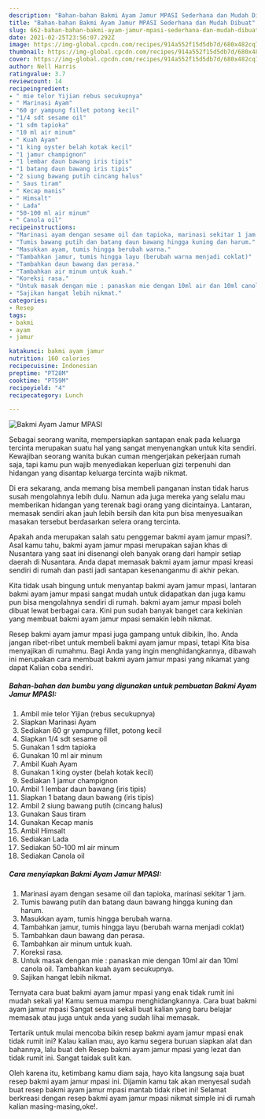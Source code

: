 ```yaml
---
description: "Bahan-bahan Bakmi Ayam Jamur MPASI Sederhana dan Mudah Dibuat"
title: "Bahan-bahan Bakmi Ayam Jamur MPASI Sederhana dan Mudah Dibuat"
slug: 662-bahan-bahan-bakmi-ayam-jamur-mpasi-sederhana-dan-mudah-dibuat
date: 2021-02-25T23:56:07.292Z
image: https://img-global.cpcdn.com/recipes/914a552f15d5db7d/680x482cq70/bakmi-ayam-jamur-mpasi-foto-resep-utama.jpg
thumbnail: https://img-global.cpcdn.com/recipes/914a552f15d5db7d/680x482cq70/bakmi-ayam-jamur-mpasi-foto-resep-utama.jpg
cover: https://img-global.cpcdn.com/recipes/914a552f15d5db7d/680x482cq70/bakmi-ayam-jamur-mpasi-foto-resep-utama.jpg
author: Nell Harris
ratingvalue: 3.7
reviewcount: 14
recipeingredient:
- " mie telor Yijian rebus secukupnya"
- " Marinasi Ayam"
- "60 gr yampung fillet potong kecil"
- "1/4 sdt sesame oil"
- "1 sdm tapioka"
- "10 ml air minum"
- " Kuah Ayam"
- "1 king oyster belah kotak kecil"
- "1 jamur champignon"
- "1 lembar daun bawang iris tipis"
- "1 batang daun bawang iris tipis"
- "2 siung bawang putih cincang halus"
- " Saus tiram"
- " Kecap manis"
- " Himsalt"
- " Lada"
- "50-100 ml air minum"
- " Canola oil"
recipeinstructions:
- "Marinasi ayam dengan sesame oil dan tapioka, marinasi sekitar 1 jam."
- "Tumis bawang putih dan batang daun bawang hingga kuning dan harum."
- "Masukkan ayam, tumis hingga berubah warna."
- "Tambahkan jamur, tumis hingga layu (berubah warna menjadi coklat)"
- "Tambahkan daun bawang dan perasa."
- "Tambahkan air minum untuk kuah."
- "Koreksi rasa."
- "Untuk masak dengan mie : panaskan mie dengan 10ml air dan 10ml canola oil. Tambahkan kuah ayam secukupnya."
- "Sajikan hangat lebih nikmat."
categories:
- Resep
tags:
- bakmi
- ayam
- jamur

katakunci: bakmi ayam jamur 
nutrition: 160 calories
recipecuisine: Indonesian
preptime: "PT28M"
cooktime: "PT59M"
recipeyield: "4"
recipecategory: Lunch

---
```



![Bakmi Ayam Jamur MPASI](https://img-global.cpcdn.com/recipes/914a552f15d5db7d/680x482cq70/bakmi-ayam-jamur-mpasi-foto-resep-utama.jpg)

Sebagai seorang wanita, mempersiapkan santapan enak pada keluarga tercinta merupakan suatu hal yang sangat menyenangkan untuk kita sendiri. Kewajiban seorang  wanita bukan cuman mengerjakan pekerjaan rumah saja, tapi kamu pun wajib menyediakan keperluan gizi terpenuhi dan hidangan yang disantap keluarga tercinta wajib nikmat.

Di era  sekarang, anda memang bisa membeli panganan instan tidak harus susah mengolahnya lebih dulu. Namun ada juga mereka yang selalu mau memberikan hidangan yang terenak bagi orang yang dicintainya. Lantaran, memasak sendiri akan jauh lebih bersih dan kita pun bisa menyesuaikan masakan tersebut berdasarkan selera orang tercinta. 



Apakah anda merupakan salah satu penggemar bakmi ayam jamur mpasi?. Asal kamu tahu, bakmi ayam jamur mpasi merupakan sajian khas di Nusantara yang saat ini disenangi oleh banyak orang dari hampir setiap daerah di Nusantara. Anda dapat memasak bakmi ayam jamur mpasi kreasi sendiri di rumah dan pasti jadi santapan kesenanganmu di akhir pekan.

Kita tidak usah bingung untuk menyantap bakmi ayam jamur mpasi, lantaran bakmi ayam jamur mpasi sangat mudah untuk didapatkan dan juga kamu pun bisa mengolahnya sendiri di rumah. bakmi ayam jamur mpasi boleh dibuat lewat berbagai cara. Kini pun sudah banyak banget cara kekinian yang membuat bakmi ayam jamur mpasi semakin lebih nikmat.

Resep bakmi ayam jamur mpasi juga gampang untuk dibikin, lho. Anda jangan ribet-ribet untuk membeli bakmi ayam jamur mpasi, tetapi Kita bisa menyajikan di rumahmu. Bagi Anda yang ingin menghidangkannya, dibawah ini merupakan cara membuat bakmi ayam jamur mpasi yang nikamat yang dapat Kalian coba sendiri.

<!--inarticleads1-->

##### Bahan-bahan dan bumbu yang digunakan untuk pembuatan Bakmi Ayam Jamur MPASI:

1. Ambil  mie telor Yijian (rebus secukupnya)
1. Siapkan  Marinasi Ayam
1. Sediakan 60 gr yampung fillet, potong kecil
1. Siapkan 1/4 sdt sesame oil
1. Gunakan 1 sdm tapioka
1. Gunakan 10 ml air minum
1. Ambil  Kuah Ayam
1. Gunakan 1 king oyster (belah kotak kecil)
1. Sediakan 1 jamur champignon
1. Ambil 1 lembar daun bawang (iris tipis)
1. Siapkan 1 batang daun bawang (iris tipis)
1. Ambil 2 siung bawang putih (cincang halus)
1. Gunakan  Saus tiram
1. Gunakan  Kecap manis
1. Ambil  Himsalt
1. Sediakan  Lada
1. Sediakan 50-100 ml air minum
1. Sediakan  Canola oil




<!--inarticleads2-->

##### Cara menyiapkan Bakmi Ayam Jamur MPASI:

1. Marinasi ayam dengan sesame oil dan tapioka, marinasi sekitar 1 jam.
1. Tumis bawang putih dan batang daun bawang hingga kuning dan harum.
1. Masukkan ayam, tumis hingga berubah warna.
1. Tambahkan jamur, tumis hingga layu (berubah warna menjadi coklat)
1. Tambahkan daun bawang dan perasa.
1. Tambahkan air minum untuk kuah.
1. Koreksi rasa.
1. Untuk masak dengan mie : panaskan mie dengan 10ml air dan 10ml canola oil. Tambahkan kuah ayam secukupnya.
1. Sajikan hangat lebih nikmat.




Ternyata cara buat bakmi ayam jamur mpasi yang enak tidak rumit ini mudah sekali ya! Kamu semua mampu menghidangkannya. Cara buat bakmi ayam jamur mpasi Sangat sesuai sekali buat kalian yang baru belajar memasak atau juga untuk anda yang sudah lihai memasak.

Tertarik untuk mulai mencoba bikin resep bakmi ayam jamur mpasi enak tidak rumit ini? Kalau kalian mau, ayo kamu segera buruan siapkan alat dan bahannya, lalu buat deh Resep bakmi ayam jamur mpasi yang lezat dan tidak rumit ini. Sangat taidak sulit kan. 

Oleh karena itu, ketimbang kamu diam saja, hayo kita langsung saja buat resep bakmi ayam jamur mpasi ini. Dijamin kamu tak akan menyesal sudah buat resep bakmi ayam jamur mpasi mantab tidak ribet ini! Selamat berkreasi dengan resep bakmi ayam jamur mpasi nikmat simple ini di rumah kalian masing-masing,oke!.

